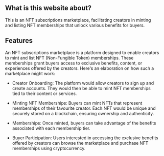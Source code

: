 ## What is this website about?
This is an NFT subscriptions marketplace, facilitating creators in minting and listing NFT memberships that unlock various benefits for buyers.

## Features
An NFT subscriptions marketplace is a platform designed to enable creators to mint and list NFT (Non-Fungible Token) memberships. These memberships grant buyers access to exclusive benefits, content, or experiences offered by the creators. Here's an elaboration on how such a marketplace might work:

- Creator Onboarding: The platform would allow creators to sign up and create accounts. They would then be able to mint NFT memberships tied to their content or services.

- Minting NFT Memberships: Buyers can mint NFTs that represent memberships of their favourite creator. Each NFT would be unique and securely stored on a blockchain, ensuring ownership and authenticity.

- Memberships: Once minted, buyers can take advantage of the benefits associated with each membership tier.

- Buyer Participation: Users interested in accessing the exclusive benefits offered by creators can browse the marketplace and purchase NFT memberships using cryptocurrency.



